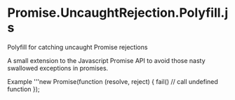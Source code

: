 # Promise.UncaughtRejection.Polyfill.js
Polyfill for catching uncaught Promise rejections

A small extension to the Javascript Promise API to avoid those nasty swallowed exceptions in promises.


Example
'''new Promise(function (resolve, reject) {
fail() // call undefined function
});